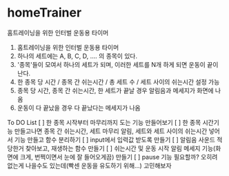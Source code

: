 # homeTrainer
홈트레이닝을 위한 인터벌 운동용 타이머

1. 홈트레이닝을 위한 인터벌 운동용 타이머
2. 하나의 세트에는 A, B, C, D, .... 의 종목이 있다.
3. '종목'들이 모여서 하나의 세트가 되며, 이러한 세트를 N개 하게 되면 운동이 끝이 난다.
4. 한 종목 당 시간 / 종목 간 쉬는시간 / 총 세트 수 / 세트 사이의 쉬는시간 설정 가능
5. 종목 당 시간, 종목 간 쉬는시간, 한 세트가 끝날 경우 알림음과 메세지가 화면에 나옴
6. 운동이 다 끝났을 경우 다 끝났다는 메세지가 나옴

To DO List
[ ] 한 종목 시작부터 마무리까지 도는 기능 만들어보기
[ ] 한 종목 시간기능 만들고나면 종목 간 쉬는시간, 세트 마무리 알림, 세트와 세트 사이의 쉬는시간 넣어서 기능 만들고 함수 분리하기
[ ] input에서 입력값 받도록 만들기
[ ] 알림음 사운드 적당한거 찾아보고, 재생하는 함수 만들기
[ ] 쉬는시간 및 운동 시작 알림 메세지 기능(화면에 크게, 번쩍이면서 눈에 잘 들어오게끔) 만들기
[ ] pause 기능 필요할까? 오히려 없는게 나을수도 있는데(빡센 운동을 유도하기 위해...) 고민해보자
